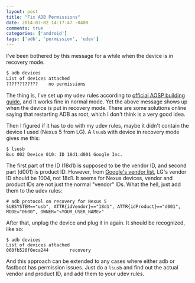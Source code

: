 ```yaml
---
layout: post
title: "Fix ADB Permissions"
date: 2014-07-02 14:17:47 -0400
comments: true
categories: ['android']
tags: ['adb', 'permission', 'udev']
---
```


I've been bothered by this message for a while when the device is in recovery
mode.

```bash
$ adb devices
List of devices attached
????????????    no permissions
```

<!--more-->

The thing is, I've set up my udev rules according to 
[official AOSP building guide][guide], and it works fine in normal mode. Yet the
above message shows up when the device is put in recovery mode. There are some
solutions online saying that restarting ADB as root, which I don't think is a
very good idea.

Then I figured if it has to do with my udev rules, maybe it didn't contain the
device I used (Nexus 5 from LG). A `lsusb` with device in recovery mode gives me this:

```bash
$ lsusb
Bus 002 Device 010: ID 18d1:d001 Google Inc.
```

The first part of the ID (18d1) is supposed to be the vendor ID, and second part
(d001) is product ID. However, from [Google's vendor list][vendor], LG's vendor
ID should be 1004, not 18d1. It seems for Nexus devices, vendor and product IDs are not
just the normal "vendor" IDs. What the hell, just add them to the udev rules:

```
# adb protocol on recovery for Nexus 5
SUBSYSTEM=="usb", ATTR{idVendor}=="18d1", ATTR{idProduct}=="d001", MODE="0600", OWNER="<YOUR_USER_NAME>"
```
After that, unplug the device and plug it in again. It should be
recognized, like so:

```base
$ adb devices
List of devices attached
060fb526f0eca244        recovery
```

And this approach can be extended to any cases where either adb or fastboot has
permission issues. Just do a `lsusb` and find out the actual vendor and product
ID, and add them to your udev rules.


[guide]: https://source.android.com/source/initializing.html#configuring-usb-access
[vendor]: http://developer.android.com/tools/device.html#VendorIds
